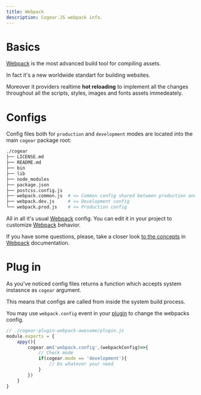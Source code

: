 ```yaml
---
title: Webpack
description: Cogear.JS webpack info.
---
```

# Basics

[Webpack](https://webpack.js.org) is the most advanced build tool for compiling assets. 

In fact it's a new worldwide standart for building websites.

Moreover it providers realtime **hot reloading** to implement all the changes throughout all the scripts, styles, images and fonts assets immedeately. 

# Configs

Config files both for `production` and `development` modes are located into the main `cogear` package root:
```bash
./cogear
├── LICENSE.md
├── README.md
├── bin
├── lib
├── node_modules
├── package.json
├── postcss.config.js
├── webpack.common.js  # <= Common config shared between production and development
├── webpack.dev.js     # <= Development config
└── webpack.prod.js    # <= Production config
```

All in all it's usual [Webpack](https://webpack.js.org) config. You can edit it in your project to customize [Webpack](https://webpack.js.org) behavior. 

If you have some questions, please, take a closer look [to the concepts](https://webpack.js.org/concepts/) in [Webpack](https://webpack.js.org) documentation.

# Plug in

As you've noticed config files returns a function which accepts system instasnce as `cogear` argument.

This means that configs are called from inside the system build process.

You may use `webpack.config` event in your [plugin](/docs/plugins) to change the webpacks config.
```javascript
// ./cogear-plugin-webpack-awesome/plugin.js
module.exports = {
	appy(){
		cogear.on('webpack.config',(webpackConfig)=>{
			// Check mode
			if(cogear.mode == 'development'){ 
				// Do whatever your need
			}
		})
	}
}
```
